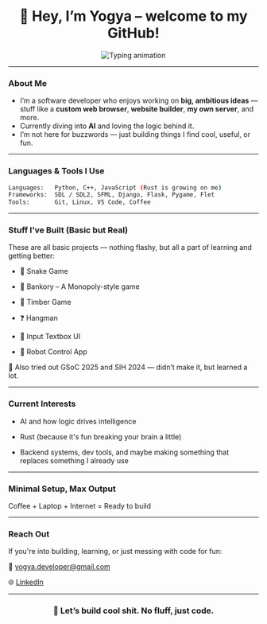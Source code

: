 <h1 align="center">👋 Hey, I’m Yogya – welcome to my GitHub!</h1>

<p align="center">
  <img src="https://readme-typing-svg.herokuapp.com?font=Fira+Code&size=22&pause=1000&color=00FEEF&center=true&vCenter=true&width=550&lines=Code+everything+not+coded+!+hehe;" alt="Typing animation">
</p>

---

### About Me
- I’m a software developer who enjoys working on **big, ambitious ideas** — stuff like a **custom web browser**, **website builder**, **my own server**, and more.
- Currently diving into **AI** and loving the logic behind it.
- I’m not here for buzzwords — just building things I find cool, useful, or fun.

---

### Languages & Tools I Use
```bash
Languages:   Python, C++, JavaScript (Rust is growing on me)
Frameworks:  SDL / SDL2, SFML, Django, Flask, Pygame, Flet
Tools:       Git, Linux, VS Code, Coffee
```

---

### Stuff I’ve Built (Basic but Real)
These are all basic projects — nothing flashy, but all a part of learning and getting better:

- 🐍 Snake Game

- 🏦 Bankory – A Monopoly-style game

- 🌲 Timber Game

- ❓ Hangman

- 🧾 Input Textbox UI

- 🤖 Robot Control App

📌 Also tried out GSoC 2025 and SIH 2024 — didn’t make it, but learned a lot.

---

### Current Interests
- AI and how logic drives intelligence

- Rust (because it's fun breaking your brain a little)

- Backend systems, dev tools, and maybe making something that replaces something I already use

---

### Minimal Setup, Max Output
Coffee + Laptop + Internet = Ready to build

---

### Reach Out
If you're into building, learning, or just messing with code for fun:

📧 yogya.developer@gmail.com

🌐 [LinkedIn](https://www.linkedin.com/in/yogya-chugh-464a45304/)

---

<h3 align="center">👾 Let’s build cool shit. No fluff, just code.</h3>
